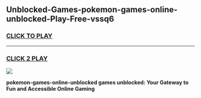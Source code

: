 
## Unblocked-Games-pokemon-games-online-unblocked-Play-Free-vssq6
<h3>
<a href="https://premium76.site?title=pokemon-games-online-unblocked&ref=19M">CLICK TO PLAY</a></h3>
<hr>

<h3>
<a href="https://premium76.site?title=pokemon-games-online-unblocked&ref=19M">CLICK 2 PLAY</a>
  
</h3>

<a href="https://premium76.site?title=pokemon-games-online-unblocked&ref=19M"><img src="https://clearcache.store/games.png"></a>


**pokemon-games-online-unblocked games unblocked: Your Gateway to Fun and Accessible Online Gaming**
